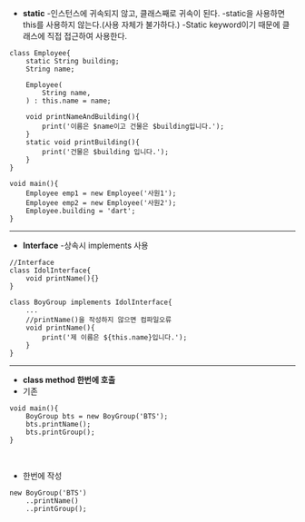 - **static**
-인스턴스에 귀속되지 않고, 클래스째로 귀속이 된다.
-static을 사용하면 this를 사용하지 않는다.(사용 자체가 불가하다.)
-Static keyword이기 때문에 클래스에 직접 접근하여 사용한다.

```
class Employee{
    static String building;
    String name;
    
    Employee(
        String name,
    ) : this.name = name;
    
    void printNameAndBuilding(){
        print('이름은 $name이고 건물은 $building입니다.');
    }
    static void printBuilding(){
        print('건물은 $building 입니다.');
    }
}

void main(){
    Employee emp1 = new Employee('사원1');
    Employee emp2 = new Employee('사원2');
    Employee.building = 'dart';
}
```
<hr>

- **Interface**
-상속시 implements 사용
```
//Interface
class IdolInterface{
    void printName(){}
}

class BoyGroup implements IdolInterface{
    ...
    //printName()을 작성하지 않으면 컴파일오류
    void printName(){
        print('제 이름은 ${this.name}입니다.');
    }
}
```
<hr>

- **class method 한번에 호출**
- 기존
```
void main(){
    BoyGroup bts = new BoyGroup('BTS');
    bts.printName();
    bts.printGroup();
}
```
<br>

- 한번에 작성
```
new BoyGroup('BTS')
    ..printName()
    ..printGroup();
    
```